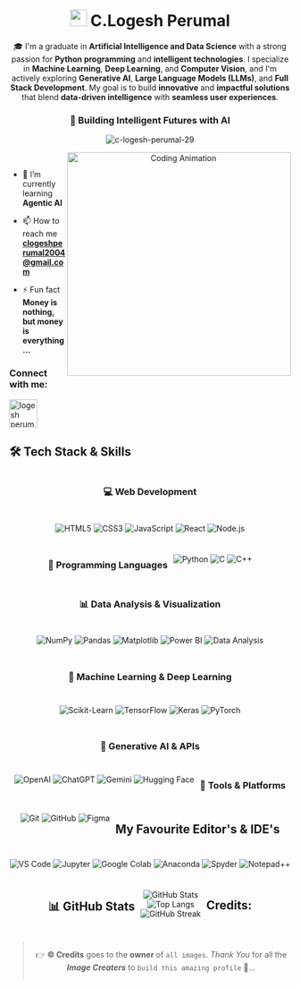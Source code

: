 <div align="center">

  <h1 align="center">
    <img src="https://media.giphy.com/media/hvRJCLFzcasrR4ia7z/giphy.gif" width="30px"> 
    <span>C.Logesh Perumal</span>
  </h1>
  
  <p>🎓 I'm a graduate in <b>Artificial Intelligence and Data Science</b> with a strong passion for <b>Python programming</b> and <b>intelligent technologies</b>. I specialize in <b>Machine Learning</b>, <b>Deep Learning</b>, and <b>Computer Vision</b>, and I'm actively exploring <b>Generative AI</b>, <b>Large Language Models (LLMs)</b>, and <b>Full Stack Development</b>. My goal is to build <b>innovative</b> and <b>impactful solutions</b> that blend <b>data-driven intelligence</b> with <b>seamless user experiences</b>.</p>

  
  <h3>🚀 Building Intelligent Futures with AI</h3>
  
  <p align="center"> 
    <img src="https://komarev.com/ghpvc/?username=c-logesh-perumal-29&label=Profile%20views&color=6366f1&style=flat-square" alt="c-logesh-perumal-29" />
  </p>
  
  <img align="right" alt="Coding Animation" width="400" src="https://media.tenor.com/2uyENRmiUt0AAAAC/coding.gif">
</div>

<br>

- 🌱 I’m currently learning **Agentic AI**

- 📫 How to reach me **clogeshperumal2004@gmail.com**

- ⚡ Fun fact **Money is nothing, but money is everything...**

<h3 align="left">Connect with me:</h3>

<p align="left">
<a href="https://www.linkedin.com/in/logesh-perumal-c/" target="blank"><img align="center" src="https://static-00.iconduck.com/assets.00/linkedin-icon-2048x2048-ya5g47j2.png" alt="logesh perumal.c" height="50" width="50" /></a>
</p>

## 🛠 Tech Stack & Skills

<div align="center" style="display: flex; flex-wrap: wrap; justify-content: center; gap: 10px;">

### 💻 Web Development
![HTML5](https://img.shields.io/badge/HTML5-E34F26?style=for-the-badge&logo=html5&logoColor=white)
![CSS3](https://img.shields.io/badge/CSS3-1572B6?style=for-the-badge&logo=css3&logoColor=white)
![JavaScript](https://img.shields.io/badge/JavaScript-F7DF1E?style=for-the-badge&logo=javascript&logoColor=black)
![React](https://img.shields.io/badge/React-61DAFB?style=for-the-badge&logo=react&logoColor=black)
![Node.js](https://img.shields.io/badge/Node.js-339933?style=for-the-badge&logo=nodedotjs&logoColor=white)

### 🐍 Programming Languages
![Python](https://img.shields.io/badge/Python-3776AB?style=for-the-badge&logo=python&logoColor=white)
![C](https://img.shields.io/badge/C-00599C?style=for-the-badge&logo=c&logoColor=white)
![C++](https://img.shields.io/badge/C++-004482?style=for-the-badge&logo=cplusplus&logoColor=white)

### 📊 Data Analysis & Visualization
![NumPy](https://img.shields.io/badge/NumPy-013243?style=for-the-badge&logo=numpy&logoColor=white)
![Pandas](https://img.shields.io/badge/Pandas-150458?style=for-the-badge&logo=pandas&logoColor=white)
![Matplotlib](https://img.shields.io/badge/Matplotlib-11557C?style=for-the-badge&logo=matplotlib&logoColor=white)
![Power BI](https://img.shields.io/badge/Power_BI-F2C811?style=for-the-badge&logo=powerbi&logoColor=black)
![Data Analysis](https://img.shields.io/badge/Data_Analysis-4682B4?style=for-the-badge&logo=databricks&logoColor=white)

### 🤖 Machine Learning & Deep Learning
![Scikit-Learn](https://img.shields.io/badge/Scikit--Learn-F7931E?style=for-the-badge&logo=scikitlearn&logoColor=white)
![TensorFlow](https://img.shields.io/badge/TensorFlow-FF6F00?style=for-the-badge&logo=tensorflow&logoColor=white)
![Keras](https://img.shields.io/badge/Keras-D00000?style=for-the-badge&logo=keras&logoColor=white)
![PyTorch](https://img.shields.io/badge/PyTorch-EE4C2C?style=for-the-badge&logo=pytorch&logoColor=white)

### 🤯 Generative AI & APIs
![OpenAI](https://img.shields.io/badge/OpenAI-6C63FF?style=for-the-badge&logo=openai&logoColor=white)
![ChatGPT](https://img.shields.io/badge/ChatGPT-20B2AA?style=for-the-badge&logo=chatgpt&logoColor=white)
![Gemini](https://img.shields.io/badge/Gemini-00CED1?style=for-the-badge&logo=google&logoColor=white)
![Hugging Face](https://img.shields.io/badge/Hugging_Face-FF6F61?style=for-the-badge&logo=huggingface&logoColor=white)

### 🧰 Tools & Platforms
![Git](https://img.shields.io/badge/Git-F05032?style=for-the-badge&logo=git&logoColor=white)
![GitHub](https://img.shields.io/badge/GitHub-181717?style=for-the-badge&logo=github&logoColor=white)
![Figma](https://img.shields.io/badge/Figma-F24E1E?style=for-the-badge&logo=figma&logoColor=white)

## My Favourite Editor's & IDE's

![VS Code](https://img.shields.io/badge/VS_Code-3C99D4?style=for-the-badge&logo=visual-studio-code&logoColor=white)
![Jupyter](https://img.shields.io/badge/Jupyter-E9770E?style=for-the-badge&logo=jupyter&logoColor=white)
![Google Colab](https://img.shields.io/badge/Google_Colab-FFBB00?style=for-the-badge&logo=googlecolab&logoColor=black)
![Anaconda](https://img.shields.io/badge/Anaconda-3E9544?style=for-the-badge&logo=anaconda&logoColor=white)
![Spyder](https://img.shields.io/badge/Spyder-D0021B?style=for-the-badge&logo=spyderide&logoColor=white)
![Notepad++](https://img.shields.io/badge/Notepad++-87C040?style=for-the-badge&logo=notepadplusplus&logoColor=black)


## 📊 GitHub Stats

<div align="center">

![GitHub Stats](https://github-readme-stats.vercel.app/api?username=c-logesh-perumal-29&show_icons=true&theme=default)
<br/>
![Top Langs](https://github-readme-stats.vercel.app/api/top-langs?username=c-logesh-perumal-29&layout=compact&theme=default)
<br/>
![GitHub Streak](https://github-readme-streak-stats.herokuapp.com/?user=c-logesh-perumal-29)

</div>

## Credits:

  > 👉 **©️ Credits** goes to the **owner** of `all images`. _Thank You_ for all the _**Image Creaters**_ to `build this amazing profile` 🤝...
